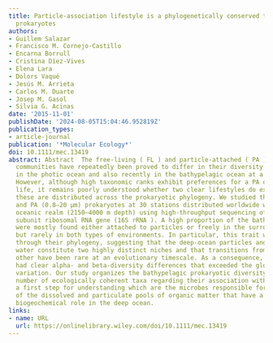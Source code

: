 ```yaml
---
title: Particle‐association lifestyle is a phylogenetically conserved trait in bathypelagic
  prokaryotes
authors:
- Guillem Salazar
- Francisco M. Cornejo‐Castillo
- Encarna Borrull
- Cristina Díez‐Vives
- Elena Lara
- Dolors Vaqué
- Jesús M. Arrieta
- Carlos M. Duarte
- Josep M. Gasol
- Silvia G. Acinas
date: '2015-11-01'
publishDate: '2024-08-05T15:04:46.952819Z'
publication_types:
- article-journal
publication: '*Molecular Ecology*'
doi: 10.1111/mec.13419
abstract: Abstract  The free‐living ( FL ) and particle‐attached ( PA ) marine microbial
  communities have repeatedly been proved to differ in their diversity and composition
  in the photic ocean and also recently in the bathypelagic ocean at a global scale.
  However, although high taxonomic ranks exhibit preferences for a PA or FL mode of
  life, it remains poorly understood whether two clear lifestyles do exist and how
  these are distributed across the prokaryotic phylogeny. We studied the FL (textless0.8 μm)
  and PA (0.8–20 μm) prokaryotes at 30 stations distributed worldwide within the bathypelagic
  oceanic realm (2150–4000 m depth) using high‐throughput sequencing of the small
  subunit ribosomal RNA gene (16S rRNA ). A high proportion of the bathypelagic prokaryotes
  were mostly found either attached to particles or freely in the surrounding water
  but rarely in both types of environments. In particular, this trait was deeply conserved
  through their phylogeny, suggesting that the deep‐ocean particles and the surrounding
  water constitute two highly distinct niches and that transitions from one to the
  other have been rare at an evolutionary timescale. As a consequence, PA and FL communities
  had clear alpha‐ and beta‐diversity differences that exceeded the global‐scale geographical
  variation. Our study organizes the bathypelagic prokaryotic diversity into a reasonable
  number of ecologically coherent taxa regarding their association with particles,
  a first step for understanding which are the microbes responsible for the processing
  of the dissolved and particulate pools of organic matter that have a very different
  biogeochemical role in the deep ocean.
links:
- name: URL
  url: https://onlinelibrary.wiley.com/doi/10.1111/mec.13419
---
```

